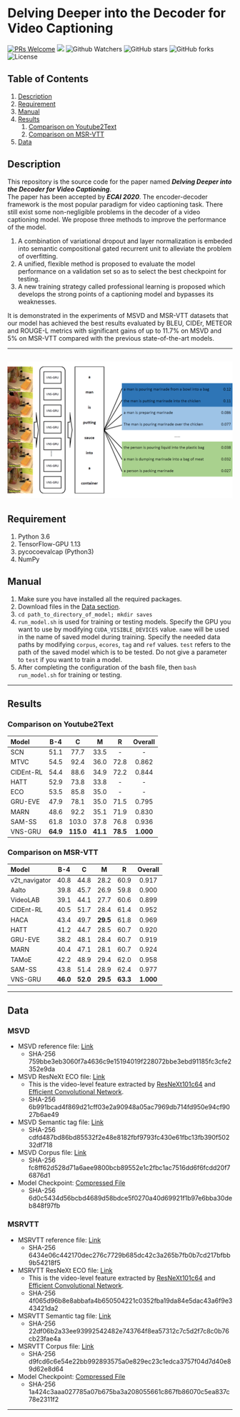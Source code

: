 # Delving Deeper into the Decoder for Video Captioning
[![PRs Welcome](https://img.shields.io/badge/PRs-welcome-brightgreen.svg?style=flat-square)](http://makeapullrequest.com) 
![](https://img.shields.io/badge/VideoCaptioning-DeepLearning-orange)
![Github Watchers](https://img.shields.io/github/watchers/WingsBrokenAngel/delving-deeper-into-the-decoder-for-video-captioning?color=brightgreen)
![GitHub stars](https://img.shields.io/github/stars/WingsBrokenAngel/delving-deeper-into-the-decoder-for-video-captioning?color=brightgreen)
![GitHub forks](https://img.shields.io/github/forks/WingsBrokenAngel/delving-deeper-into-the-decoder-for-video-captioning?color=brightgreen&label=Fork)
![License](https://img.shields.io/github/license/WingsBrokenAngel/delving-deeper-into-the-decoder-for-video-captioning.svg?color=brightgreen&style=flat)
## Table of Contents
1. [Description](#description)
2. [Requirement](#requirement)
3. [Manual](#manual)
4. [Results](#results)
    1. [Comparison on Youtube2Text](#cy)
    2. [Comparison on MSR-VTT](#cm)
5. [Data](#data)

## <a name="description"></a> Description
This repository is the source code for the paper named ***Delving Deeper into the Decoder for Video Captioning***.  
The paper has been accepted by ***ECAI 2020***. The encoder-decoder framework is the most popular paradigm for video captioning task. There still exist some non-negligible problems in the decoder of a video captioning model. We propose three methods to improve the performance of the model.
1. A combination of variational dropout and layer normalization is embeded into semantic compositional gated recurrent unit to alleviate the problem of overfitting. 
2. A unified, flexible method is proposed to evaluate the model performance on a validation set so as to select the best checkpoint for testing. 
3. A new training strategy called professional learning is proposed which develops the strong points of a captioning model and bypasses its weaknesses.

It is demonstrated in the experiments of MSVD and MSR-VTT datasets that our model has achieved the best results evaluated by BLEU, CIDEr, METEOR and ROUGE-L metrics with significant gains of up to 11.7% on MSVD and 5% on MSR-VTT compared with the previous state-of-the-art models.

---

![Professional Learning](./imgs/professional_learning.png)
---

## <a name="requirement"></a>Requirement
1. Python 3.6
2. TensorFlow-GPU 1.13
3. pycocoevalcap (Python3)
4. NumPy

## <a name="manual"></a>Manual
1. Make sure you have installed all the required packages.
2. Download files in the [Data section](#data).
3. `cd path_to_directory_of_model; mkdir saves`
4. `run_model.sh` is used for training or testing models.
 Specify the GPU you want to use by modifying `CUDA_VISIBLE_DEVICES` value. `name` will be used in the name of saved model during training. Specify the needed data paths by modifying `corpus`, `ecores`, `tag` and `ref` values. `test` refers to the path of the saved model which is to be tested. Do not give a parameter to `test` if you want to train a model.
5. After completing the configuration of the bash file, then `bash run_model.sh` for training or testing.

---
## <a name="results"></a> Results

### <a name="cy"></a> Comparison on Youtube2Text

| Model   | B-4      | C        | M        | R        |  Overall |
| :------ | :------: | :------: | :------: | :------: | :------: |
|SCN      | 51.1     | 77.7     | 33.5     | -        | -        |
|MTVC     | 54.5     | 92.4     | 36.0     | 72.8     | 0.862    |
|CIDEnt-RL| 54.4     | 88.6     | 34.9     | 72.2     | 0.844    |
|HATT     | 52.9     | 73.8     | 33.8     | -        | -        |
|ECO      | 53.5     | 85.8     | 35.0     | -        | -        |
|GRU-EVE  | 47.9     | 78.1     | 35.0     | 71.5     | 0.795    |
|MARN     | 48.6     | 92.2     | 35.1     | 71.9     | 0.830    |
|SAM-SS   | 61.8     |103.0     | 37.8     | 76.8     | 0.936    |
|VNS-GRU  | **64.9** |**115.0** |**41.1**  |**78.5**  | **1.000**|

### <a name="cm"></a> Comparison on MSR-VTT

| Model       | B-4      | C        | M        | R        |  Overall |
| :------     | :------: | :------: | :------: | :------: | :------: |
|v2t_navigator| 40.8     | 44.8     | 28.2     | 60.9     | 0.917    |
|Aalto        | 39.8     | 45.7     | 26.9     | 59.8     | 0.900    |
|VideoLAB     | 39.1     | 44.1     | 27.7     | 60.6     | 0.899    |
|CIDEnt-RL    | 40.5     | 51.7     | 28.4     | 61.4     | 0.952    |
|HACA         | 43.4     | 49.7     | **29.5** | 61.8     | 0.969    |
|HATT         | 41.2     | 44.7     | 28.5     | 60.7     | 0.920    |
|GRU-EVE      | 38.2     | 48.1     | 28.4     | 60.7     | 0.919    |
|MARN         | 40.4     | 47.1     | 28.1     | 60.7     | 0.924    |
|TAMoE        | 42.2     | 48.9     | 29.4     | 62.0     | 0.958    |
|SAM-SS       | 43.8     | 51.4     | 28.9     | 62.4     | 0.977    |
|VNS-GRU      | **46.0** | **52.0** | **29.5** | **63.3** | **1.000**|


---
## <a name="data"></a> Data

### <a name="dmsvd"></a> MSVD
- MSVD reference file: [Link](https://cloud.tsinghua.edu.cn/f/8425bb76757f49699e26/?dl=1)
    * SHA-256 759bbe3eb3060f7a4636c9e15194019f228072bbe3ebd91185fc3cfe2352e9da
- MSVD ResNeXt ECO file: [Link](https://cloud.tsinghua.edu.cn/f/4b5b49f37f4c48818488/?dl=1)
    * This is the video-level feature extracted by 
    [ResNeXt101c64](https://github.com/taehoonlee/tensornets) and 
    [Efficient Convolutional Network](https://github.com/mzolfaghari/ECO-efficient-video-understanding).
    * SHA-256 6b991bcad4f869d21cff03e2a90948a05ac7969db714fd950e94cf9027b6ae49
- MSVD Semantic tag file: [Link](https://cloud.tsinghua.edu.cn/f/6da301d86822407995a3/?dl=1)
    * SHA-256 cdfd487bd86bd85532f2e48e8182fbf9793fc430e61fbc13fb390f50232df718
- MSVD Corpus file: [Link](https://cloud.tsinghua.edu.cn/f/035ce798d9d74d28a91c/?dl=1)
    * SHA-256 fc8ff62d528d71a6aee9800bcb89552e1c2fbc1ac7516dd6f6fcdd20f76876d1
- Model Checkpoint: [Compressed File](https://cloud.tsinghua.edu.cn/f/a22811befd8a47668a58/?dl=1)
    * SHA-256 6d0c5434d56bcbd4689d58bdce5f0270a40d69921f1b97e6bba30deb848f97fb

### <a name="dmsrvtt"></a> MSRVTT
- MSRVTT reference file: [Link](https://cloud.tsinghua.edu.cn/f/e814ef0de54549d0a1d8/?dl=1)
    * SHA-256 6434e06c442170dec276c7729b685dc42c3a265b7fb0b7cd217bfbb9b54218f5
- MSRVTT ResNeXt ECO file: [Link](https://cloud.tsinghua.edu.cn/f/f69701c47f6d4a43a8ca/?dl=1)
    * This is the video-level feature extracted by 
    [ResNeXt101c64](https://github.com/taehoonlee/tensornets) and 
    [Efficient Convolutional Network](https://github.com/mzolfaghari/ECO-efficient-video-understanding).
    * SHA-256 4f065d96b8e8abbafa4b650504221c0352fba19da84e5dac43a6f9e343421da2
- MSRVTT Semantic tag file: [Link](https://cloud.tsinghua.edu.cn/f/1800b13c1d694abdb225/?dl=1)
    * SHA-256 22df06b2a33ee93992542482e743764f8ea57312c7c5d2f7c8c0b76cb23fae4a
- MSRVTT Corpus file: [Link](https://cloud.tsinghua.edu.cn/f/58eb6326f0d64ad1b577/?dl=1)
    * SHA-256 d9fcd6c6e54e22bb992893575a0e829ec23c1edca3757f04d7d40e89d62e8d64
- Model Checkpoint: [Compressed File](https://cloud.tsinghua.edu.cn/f/eb4f4103495640228b95/?dl=1)
    * SHA-256 1a424c3aaa027785a07b675ba3a208055661c867fb86070c5ea837c78e2311f2

---